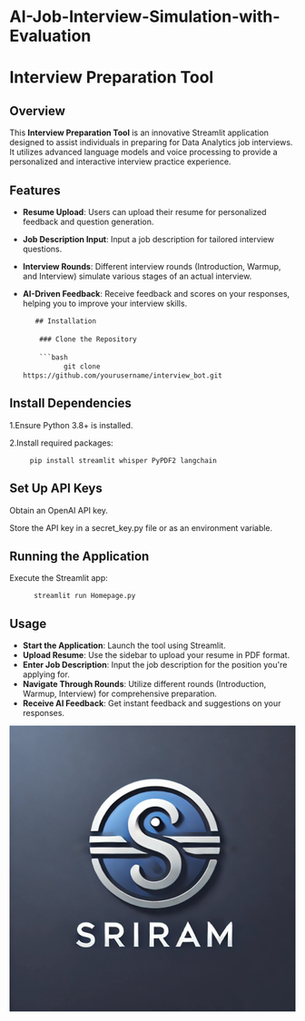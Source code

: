 # AI-Job-Interview-Simulation-with-Evaluation

# Interview Preparation Tool


## Overview

This **Interview Preparation Tool** is an innovative Streamlit application designed to assist individuals in preparing for Data Analytics job interviews. It utilizes advanced language models and voice processing to provide a personalized and interactive interview practice experience.

## Features

- **Resume Upload**: Users can upload their resume for personalized feedback and question generation.
- **Job Description Input**: Input a job description for tailored interview questions.
- **Interview Rounds**: Different interview rounds (Introduction, Warmup, and Interview) simulate various stages of an actual interview.
- **AI-Driven Feedback**: Receive feedback and scores on your responses, helping you to improve your interview skills.

         ## Installation
  
          ### Clone the Repository

          ```bash
                git clone https://github.com/yourusername/interview_bot.git


## Install Dependencies

1.Ensure Python 3.8+ is installed.

2.Install required packages:

         pip install streamlit whisper PyPDF2 langchain


## Set Up API Keys

Obtain an OpenAI API key.

Store the API key in a secret_key.py file or as an environment variable.


## Running the Application

Execute the Streamlit app:

          streamlit run Homepage.py


## Usage

- **Start the Application**: Launch the tool using Streamlit.
- **Upload Resume**: Use the sidebar to upload your resume in PDF format.
- **Enter Job Description**: Input the job description for the position you're applying for.
- **Navigate Through Rounds**: Utilize different rounds (Introduction, Warmup, Interview) for comprehensive preparation.
- **Receive AI Feedback**: Get instant feedback and suggestions on your responses.



![Project Logo](logo.png)






